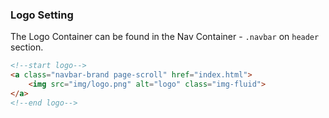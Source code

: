 ### Logo Setting
The Logo Container can be found in the Nav Container - `.navbar` on `header` section.
```html
<!--start logo-->
<a class="navbar-brand page-scroll" href="index.html">
    <img src="img/logo.png" alt="logo" class="img-fluid">
</a>
<!--end logo-->
```